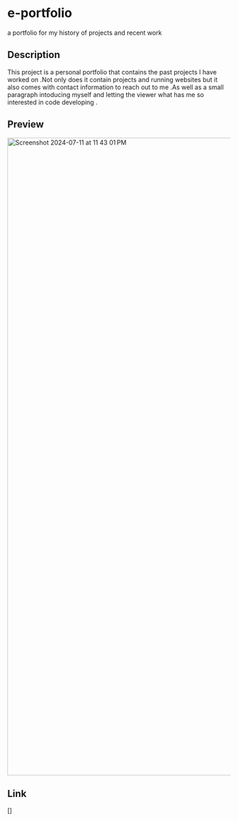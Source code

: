 # e-portfolio
a portfolio for my history of projects and recent work



<h2>Description</h2>
<p>This project is a personal portfolio that contains the past projects I have worked on .Not only does it contain projects and running websites but it also comes with contact information to reach out to me .As well as a small paragraph intoducing myself and letting the viewer what has me so interested in code developing .</p> 


<h2>Preview</h2>
<img <img width="1440" alt="Screenshot 2024-07-11 at 11 43 01 PM" src="https://github.com/user-attachments/assets/d414e5d6-4d7d-4dd2-b7c1-3dfb52578a21">







<h2>Link</h2>
[]
